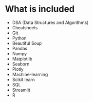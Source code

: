 # What is included
- DSA (Data Structures and Algorithms)
- Cheatsheets
- Git
- Python 
- Beautiful Soup
- Pandas
- Numpy 
- Matplotlib
- Seaborn 
- Plotly
- Machine-learning
- Scikit learn
- SQL
- Streamlit
- R

